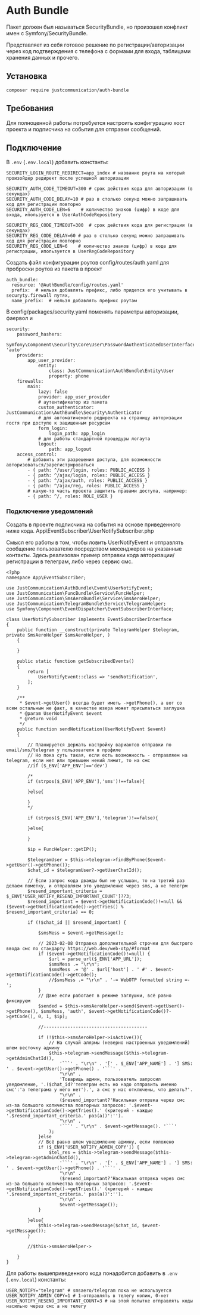 # Auth Bundle

Пакет должен был называться SecurityBundle, но произошел конфликт имен с Symfony/SecurityBundle.

Представляет из себя готовое решение по регистрации/авторизации через код подтверждения с телефона с формами для входа, таблицами хранения данных и прочего. 

## Установка 
`composer require justcommunication/auth-bundle`

## Требования
Для полноценной работы потребуется настроить конфигурацию хост проекта и подписчика на события для отправки сообщений.

## Подключение

В `.env` (`.env.local`) добавить константы:
```
SECURITY_LOGIN_ROUTE_REDIRECT=app_index # название роута на который произойдер редирект после успешной авторизации

SECURITY_AUTH_CODE_TIMEOUT=300 # срок действия кода для авторизации (в секундах)
SECURITY_AUTH_CODE_DELAY=10 # раз в столько секунд можно запрашивать код для регистрации повторно
SECURITY_AUTH_CODE_LEN=6    # количество знаков (цифр) в коде для входа, ипользуется в UserAuthCodeRepository

SECURITY_REG_CODE_TIMEOUT=300  # срок действия кода для регистрации (в секундах)
SECURITY_REG_CODE_DELAY=60 # раз в столько секунд можно запрашивать код для регистрации повторно
SECURITY_REG_CODE_LEN=6    # количество знаков (цифр) в коде для регистрации, ипользуется в UserRegCodeRepository
```

Создать файл конфигурации роутов config/routes/auth.yaml для проброски роутов из пакета в проект
```
auth_bundle:
  resource: '@AuthBundle/config/routes.yaml'
  prefix:  # нельзя добавлять префикс, либо придется его учитывать в securyty.firewall путях,
  name_prefix:  # нельзя добавлять префикс роутам
```
В config/packages/security.yaml поменять параметры авторизации, фаервол и 

```
security:    
    password_hashers:
        Symfony\Component\Security\Core\User\PasswordAuthenticatedUserInterface: 'auto'    
    providers:        
        app_user_provider:
            entity:
                class: JustCommunication\AuthBundle\Entity\User
                property: phone
    firewalls:
        main:
            lazy: false
            provider: app_user_provider
            # аутентификатор из пакета 
            custom_authenticator: JustCommunication\AuthBundle\Security\Authenticator
            # для автоматичекого редиректа на страницу авторизации гостя при доступе к защищенным ресурсам
            form_login:
                login_path: app_login
            # для работы стандартной процедуры логаута
            logout:
                path: app_logout 
    access_control:
        # добавить эти разрешения доступа, для возможности авторизоваться/зарегистрироваться
        - { path: ^/user/login, roles: PUBLIC_ACCESS }
        - { path: ^/ajax/login, roles: PUBLIC_ACCESS }
        - { path: ^/ajax/auth, roles: PUBLIC_ACCESS }
        - { path: ^/ajax/reg, roles: PUBLIC_ACCESS }
        # какую-то часть проекта защитить правами доступа, например:
        - { path: ^/, roles: ROLE_USER }
```



### Подключение уведомлений
Создать в проекте подписчика на события на основе приведенного ниже кода.
App\EventSubscriber\UserNotifySubscriber.php

Смысл его работы в том, чтобы ловить UserNotifyEvent и отправлять сообщение пользователю посредством месенджеров на указанные контакты. Здесь реализован пример отправки кода авторизации/регистрации в телеграм, либо через сервис смс.
```
<?php
namespace App\EventSubscriber;

use JustCommunication\AuthBundle\Event\UserNotifyEvent;
use JustCommunication\FuncBundle\Service\FuncHelper;
use JustCommunication\SmsAeroBundle\Service\SmsAeroHelper;
use JustCommunication\TelegramBundle\Service\TelegramHelper;
use Symfony\Component\EventDispatcher\EventSubscriberInterface;

class UserNotifySubscriber implements EventSubscriberInterface
{
    public function __construct(private TelegramHelper $telegram, private SmsAeroHelper $smsAeroHelper, )
    {

    }

    public static function getSubscribedEvents()
    {
        return [
            UserNotifyEvent::class => 'sendNotification',
        ];
    }

    /**
     * $event->getUser() всегда будет иметь ->getPhone(), а вот со всем остальным не факт, в качестве юзера может присылаться заглушка
     * @param UserNotifyEvent $event
     * @return void
     */
    public function sendNotification(UserNotifyEvent $event)
    {

        // Планируется держать настройку вариантов отправки по email/sms/telegram у пользователя в профиле
        // Но пока суть такая, если есть возможность - отправляем на telegram, если нет или превышен некий лимит, то на смс
        //if ($_ENV['APP_ENV']=='dev')

        /*
        if (strpos($_ENV['APP_ENV'],'sms')!==false){

        }else{

        }
        */

        if (strpos($_ENV['APP_ENV'],'telegram')!==false){

        }else{

        }

        $ip = FuncHelper::getIP();

        $telegramUser = $this->telegram->findByPhone($event->getUser()->getPhone());
        $chat_id = $telegramUser?->getUserChatId();

        // Если запрос кода дважды был не услышан, то на третий раз делаем пометку, и отправляем это уведомление через sms, а не телегрм
        $resend_important_criteria = $_ENV['USER_NOTIFY_RESEND_IMPORTANT_COUNT']??3;
        $resend_important = $event->getNotificationCode()!=null && ($event->getNotificationCode()->getTries() % $resend_important_criteria) == 0;

        if (!$chat_id || $resend_important) {

            $smsMess = $event->getMessage();

            // 2023-02-08 Отправка дополнительной строчки для быстрого ввода смс по стандарту https://web.dev/web-otp/#format
            if ($event->getNotificationCode()!=null) {
                $url = parse_url($_ENV['APP_URL']);
                $smsMess .= "\r\n";
                $smsMess .= '@' . $url['host'] . ' #' . $event->getNotificationCode()->getCode();
                //$smsMess .= "\r\n" . '-= WebOTP formatted string =-';
            }
            // Даже если работает в режиме заглушки, всё равно фиксируем
            $sended = $this->smsAeroHelper->send($event->getUser()->getPhone(), $smsMess, 'auth', $event->getNotificationCode()?->getCode(), 0, 1, $ip);

            //---------------------------------------

            if (!$this->smsAeroHelper->isActive()){
                // На случай алярмы (неверно настроенных уведомлений) шлем весточку админу
                $this->telegram->sendMessage($this->telegram->getAdminChatId(),
                    '```' . "\r\n" . '[' . $_ENV['APP_NAME'] . '] SMS: ' . $event->getUser()->getPhone() . '```' .
                    "\r\n" .
                    'Товарищь админ, пользователь запросил уведомление, '.($chat_id?'телеграм есть но надо отправить именно смс':'a телеграма у него нет').', а смс у нас отключены, что делать?'.
                    "\r\n" .
                    ($resend_important?'Насильная отпрвка через смс из-за большого количества повторных запросов: '.$event->getNotificationCode()->getTries().' (критерий - каждые '.$resend_important_criteria.' раз(а))':'').
                    "\r\n" .
                    '```' . "\r\n" . $event->getMessage(). '```'
                );
            }else
            // Всё равно шлем уведомление админу, если положено
            if ($_ENV['USER_NOTIFY_ADMIN_COPY']) {
                $tel_res = $this->telegram->sendMessage($this->telegram->getAdminChatId(),
                    '```' . "\r\n" . '[' . $_ENV['APP_NAME'] . '] SMS: ' . $event->getUser()->getPhone() . '```' .
                    "\r\n" .
                    ($resend_important?'Насильная отпрвка через смс из-за большого количества повторных запросов: '.$event->getNotificationCode()->getTries().' (критерий - каждые '.$resend_important_criteria.' раз(а))':'').
                    "\r\n" .
                    $event->getMessage());
            }

        }else{
            $this->telegram->sendMessage($chat_id, $event->getMessage());
        }

        //$this->smsAeroHelper->

    }
}
```

Для работы вышеприведенного кода понадобится добавить в `.env` (`.env.local`) константы:
```
USER_NOTIFY="telegram" # smsaero/telegram пока не используется
USER_NOTIFY_ADMIN_COPY=1 # 1-отправлять в телегу копию, 0-нет
USER_NOTIFY_RESEND_IMPORTANT_COUNT=3 # на этой попытке отправлять коды насильно через смс а не телегу
```